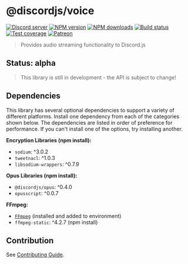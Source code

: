 # @discordjs/voice

<p>
	<a href="https://discord.gg/bRCvFy9"><img src="https://img.shields.io/discord/222078108977594368?color=7289da&logo=discord&logoColor=white" alt="Discord server" /></a>
	<a href="https://www.npmjs.com/package/@discordjs/voice"><img src="https://img.shields.io/npm/v/@discordjs/voice.svg?maxAge=3600" alt="NPM version" /></a>
	<a href="https://www.npmjs.com/package/@discordjs/voice"><img src="https://img.shields.io/npm/dt/@discordjs/voice.svg?maxAge=3600" alt="NPM downloads" /></a>
	<a href="https://github.com/discordjs/voice/actions"><img src="https://github.com/discordjs/voice/actions/workflows/test.yml/badge.svg" alt="Build status" /></a>
	<a href="https://codecov.io/gh/discordjs/voice"><img src="https://codecov.io/gh/discordjs/voice/branch/main/graph/badge.svg?token=u7oQ23UoxX" alt="Test coverage"/></a>
	<a href="https://www.patreon.com/discordjs"><img src="https://img.shields.io/badge/donate-patreon-F96854.svg" alt="Patreon" /></a>
</p>

> Provides audio streaming functionality to Discord.js

## Status: alpha

> This library is still in development - the API is subject to change!

## Dependencies

This library has several optional dependencies to support a variety
of different platforms. Install one dependency from each of the
categories shown below. The dependencies are listed in order of
preference for performance. If you can't install one of the options,
try installing another.

**Encryption Libraries (npm install):**

- `sodium`: ^3.0.2
- `tweetnacl`: ^1.0.3
- `libsodium-wrappers`: ^0.7.9

**Opus Libraries (npm install):**

- `@discordjs/opus`: ^0.4.0
- `opusscript`: ^0.0.7

**FFmpeg:**

- [`FFmpeg`](https://ffmpeg.org/) (installed and added to environment)
- `ffmpeg-static`: ^4.2.7 (npm install)

## Contribution

See [Contributing Guide](https://github.com/discordjs/voice/blob/main/.github/CONTRIBUTING.md).
